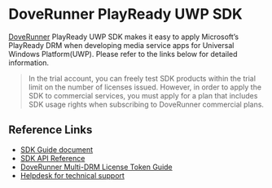 # DoveRunner PlayReady UWP SDK

[DoveRunner](https://doverunner.com) PlayReady UWP SDK makes it easy to apply Microsoft’s PlayReady DRM when developing media service apps for Universal Windows Platform(UWP).
Please refer to the links below for detailed information.

> In the trial account, you can freely test SDK products within the trial limit on the number of licenses issued. However, in order to apply the SDK to commercial services, you must apply for a plan that includes SDK usage rights when subscribing to DoveRunner commercial plans.

## Reference Links

- [SDK Guide document](https://doverunner.com/docs/en/multidrm/clients/playready-uwp/)
- [SDK API Reference](https://github.com/doverunner/doverunner-playready-uwp-sdk/tree/main/doc)
- [DoveRunner Multi-DRM License Token Guide](https://doverunner.com/docs/en/multidrm/license/license-token)
- [Helpdesk for technical support](https://pallycon.zendesk.com)
